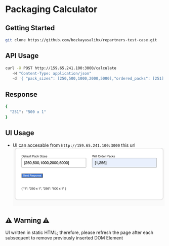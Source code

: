 # Packaging Calculator


## Getting Started

```sh
git clone https://github.com/bozkayasalihx/repartners-test-case.git
```

## API Usage 

```sh 
curl -X POST http://159.65.241.100:3000/calculate 
   -H "Content-Type: application/json"
   -d '{ "pack_sizes": [250,500,1000,2000,5000],"ordered_packs": [251]'  
```

## Response 
```sh
{
  "251": "500 x 1"
}

```


## UI Usage 
* UI can accesable from `http://159.65.241.100:3000` this url
![screen shot](./screenshot.png?raw=true "UI screeshot")


## ⚠️  Warning ⚠️  
UI written in static HTML; therefore, please refresh the page after each subsequent to remove previously inserted DOM Element
